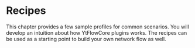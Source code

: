 # Recipes

This chapter provides a few sample profiles for common scenarios. You will develop an intuition about how YtFlowCore plugins works. The recipes can be used as a starting point to build your own network flow as well.
